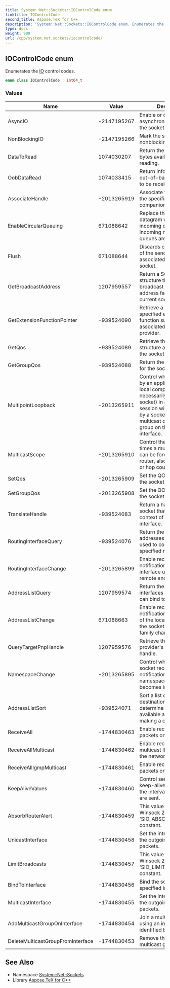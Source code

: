 ```yaml
---
title: System::Net::Sockets::IOControlCode enum
linktitle: IOControlCode
second_title: Aspose.TeX for C++
description: 'System::Net::Sockets::IOControlCode enum. Enumerates the IO control codes in C++.'
type: docs
weight: 900
url: /cpp/system.net.sockets/iocontrolcode/
---
```

## IOControlCode enum


Enumerates the [IO](../../system.io/) control codes.

```cpp
enum class IOControlCode : int64_t
```

### Values

| Name | Value | Description |
| --- | --- | --- |
| AsyncIO | -2147195267 | Enable or disable the asynchronous I/O mode of the socket. |
| NonBlockingIO | -2147195266 | Mark the socket as nonblocking. |
| DataToRead | 1074030207 | Return the number of bytes available for reading. |
| OobDataRead | 1074033415 | Return information about out-of-band data waiting to be received. |
| AssociateHandle | -2013265919 | Associate this socket with the specified handle of a companion interface. |
| EnableCircularQueuing | 671088642 | Replace the oldest queued datagram with an incoming one when the incoming message queues are full. |
| Flush | 671088644 | Discards current contents of the sending queue associated with this socket. |
| GetBroadcastAddress | 1207959557 | Return a SOCKADDR structure that contains the broadcast address for the address family of the current socket. |
| GetExtensionFunctionPointer | -939524090 | Retrieve a pointer to the specified extension function supported by the associated service provider. |
| GetQos | -939524089 | Retrieve the QOS structure associated with the socket. |
| GetGroupQos | -939524088 | Return the QOS attributes for the socket group. |
| MultipointLoopback | -2013265911 | Control whether data sent by an application on the local computer (not necessarily by the same socket) in a multicast session will be received by a socket joined to the multicast destination group on the loopback interface. |
| MulticastScope | -2013265910 | Control the number of times a multicast packet can be forwarded by a router, also known as TTL, or hop count. |
| SetQos | -2013265909 | Set the QOS attributes for the socket. |
| SetGroupQos | -2013265908 | Set the QOS attributes for the socket group. |
| TranslateHandle | -939524083 | Return a handle for the socket that is valid in the context of a companion interface. |
| RoutingInterfaceQuery | -939524076 | Return the interface addresses that can be used to connect to the specified remote address. |
| RoutingInterfaceChange | -2013265899 | Enable receiving a notification when the local interface used to access a remote endpoint changes. |
| AddressListQuery | 1207959574 | Return the list of the local interfaces that the socket can bind to. |
| AddressListChange | 671088663 | Enable receiving a notification when the list of the local interfaces for the socket's protocol family changes. |
| QueryTargetPnpHandle | 1207959576 | Retrieve the underlying provider's SOCKET handle. |
| NamespaceChange | -2013265895 | Control whether the socket receives notification when a namespace query becomes invalid. |
| AddressListSort | -939524071 | Sort a list of IPv6 and IPv4 destination addresses to determine the best available address for making a connection. |
| ReceiveAll | -1744830463 | Enable receiving all IPv4 packets on the network. |
| ReceiveAllMulticast | -1744830462 | Enable receiving all multicast IPv4 packets on the network. |
| ReceiveAllIgmpMulticast | -1744830461 | Enable receiving all IGMP packets on the network. |
| KeepAliveValues | -1744830460 | Control sending TCP keep-alive packets and the interval at which they are sent. |
| AbsorbRouterAlert | -1744830459 | This value is equal to the Winsock 2 'SIO_ABSORB_RTRALERT' constant. |
| UnicastInterface | -1744830458 | Set the interface used for the outgoing unicast packets. |
| LimitBroadcasts | -1744830457 | This value is equal to the Winsock 2 'SIO_LIMIT_BROADCASTS' constant. |
| BindToInterface | -1744830456 | Bind the socket to a specified interface index. |
| MulticastInterface | -1744830455 | Set the interface used for the outgoing multicast packets. |
| AddMulticastGroupOnInterface | -1744830454 | Join a multicast group using an interface identified by its index. |
| DeleteMulticastGroupFromInterface | -1744830453 | Remove the socket from a multicast group. |

## See Also

* Namespace [System::Net::Sockets](../)
* Library [Aspose.TeX for C++](../../)
